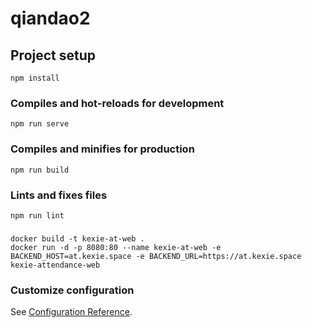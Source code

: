 # qiandao2

## Project setup
```
npm install
```

### Compiles and hot-reloads for development
```
npm run serve
```

### Compiles and minifies for production
```
npm run build
```

### Lints and fixes files
```
npm run lint
```

### 
```shell
docker build -t kexie-at-web .  
docker run -d -p 8080:80 --name kexie-at-web -e BACKEND_HOST=at.kexie.space -e BACKEND_URL=https://at.kexie.space kexie-attendance-web
```

### Customize configuration
See [Configuration Reference](https://cli.vuejs.org/config/).
